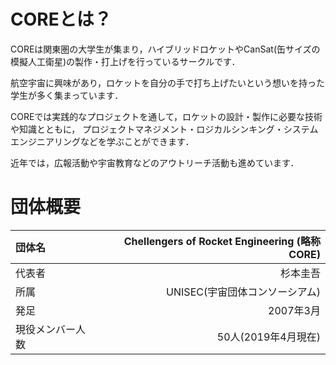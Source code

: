 # COREとは？

COREは関東圏の大学生が集まり，ハイブリッドロケットやCanSat(缶サイズの模擬人工衛星)の製作・打上げを行っているサークルです．

航空宇宙に興味があり，ロケットを自分の手で打ち上げたいという想いを持った学生が多く集まっています．

COREでは実践的なプロジェクトを通して，ロケットの設計・製作に必要な技術や知識とともに，
プロジェクトマネジメント・ロジカルシンキング・システムエンジニアリングなどを学ぶことができます．

近年では，広報活動や宇宙教育などのアウトリーチ活動も進めています．

# 団体概要

|団体名|Chellengers of Rocket Engineering (略称 CORE) |
|:---|----:|
|代表者|杉本圭吾|
|所属|UNISEC(宇宙団体コンソーシアム) |
|発足|2007年3月|
|現役メンバー人数|50人(2019年4月現在) |
